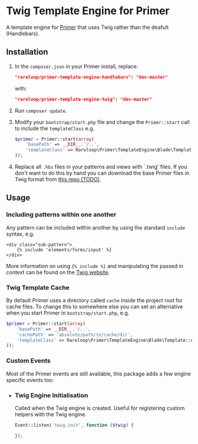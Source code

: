 # Twig Template Engine for Primer

A template engine for [Primer](http://github.com/rareloop/primer) that uses Twig rather than the deafult (Handlebars).

## Installation

1. In the `composer.json` in your Primer install, replace:

    ````json
    "rareloop/primer-template-engine-handlebars": "dev-master"
    ````

    with:

    ````json
    "rareloop/primer-template-engine-twig": "dev-master"
    ````

2. Run `composer update`.

3. Modify your `bootstrap/start.php` file and change the `Primer::start` call to include the `templateClass` e.g.
    
    ````php
    $primer = Primer::start(array(
        'basePath' => __DIR__.'/..', 
        'templateClass' => Rareloop\Primer\TemplateEngine\Blade\Template::class
    ));
    ````

4. Replace all `.hbs` files in your patterns and views with `.twig' files. If you don't want to do this by hand you can download the base Primer files in Twig format from [this repo [TODO]](http://).

## Usage

### Including patterns within one another

Any pattern can be included within another by using the standard `include` syntax, e.g.

````twig
<div class="sub-pattern">
    {% include 'elements/forms/input' %}
</div>
````

More information on using `{% include %}` and manipulating the passed in context can be found on the [Twig website](http://twig.sensiolabs.org/doc/tags/include.html).

### Twig Template Cache

By default Primer uses a directory called `cache` inside the project root for cache files. To change this to somewhere else you can set an alternative when you start Primer in `bootstrap/start.php`, e.g.

````php
$primer = Primer::start(array(
    'basePath' => __DIR__.'/..', 
    'cachePath' => 'absolute/path/to/cache/dir',
    'templateClass' => Rareloop\Primer\TemplateEngine\Blade\Template::class,
));

````

### Custom Events

Most of the Primer events are still available, this package adds a few engine specific events too:

- ### Twig Engine Initialisation
    
    Called when the Twig engine is created. Useful for registering custom helpers with the Twig engine.

    ````php
    Event::listen('twig.init', function ($twig) {

    });
    ````